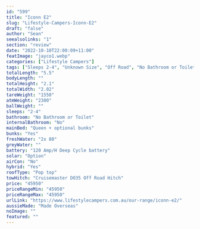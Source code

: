 ```yaml
---
id: "599"
title: "Iconn E2"
slug: "Lifestyle-Campers-Iconn-E2"
draft: "false"
author: "Sean"
seealsolinks: "1"
section: "review"
date: "2022-10-10T22:00:09+11:00"
featImage: "jayco1.webp"
categories: ["Lifestyle Campers"]
tags: ["Sleeps 2-4", "Unknown Size", "Off Road", "No Bathroom or Toilet", "Pop top", "Under 50k"]
totalLength: "5.5"
bodyLength: ""
totalHeight: "2.1"
totalWidth: "2.02"
tareWeight: "1550"
atmWeight: "2300"
ballWeight: ""
sleeps: "2-4"
bathroom: "No Bathroom or Toilet"
internalBathroom: "No"
mainBed: "Queen + optional bunks"
bunks: "Yes"
freshWater: "2x 80"
greyWater: ""
battery: "120 Amp/H Deep Cycle battery"
solar: "Option"
airCon: "No"
hybrid: "Yes"
roofType: "Pop top"
towHitch: "Cruisemaster DO35 Off Road Hitch"
price: "45950"
priceRangeMin: "45950"
priceRangeMax: "45950"
urlLink: "https://www.lifestylecampers.com.au/our-range/iconn-e2/"
aussieMade: "Made Overseas"
noImage: ""
featured: ""
---
```

